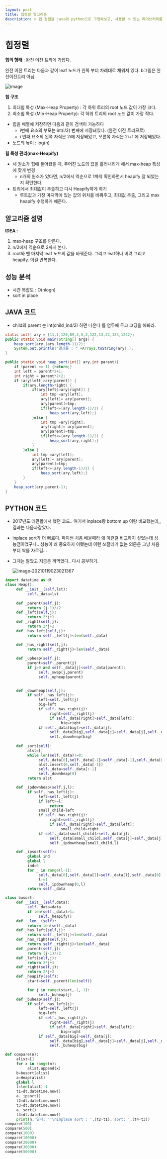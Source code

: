 ```yaml
---
layout: post
title: 힙정렬 알고리즘
description: > 힙 정렬을 java와 python으로 구현해보고, 사용할 수 있는 라이브러리를 알아본다.
---
```


# 힙정렬

**힙의 형태** : 완전 이진 트리에 가깝다.

완전 이진 트리는 다음과 같이 leaf 노드가 왼쪽 부터 차례대로 채워져 있다. b그림은 완전이진트리 아님.

![image](https://user-images.githubusercontent.com/37058233/104796635-50446700-57fb-11eb-984a-9dcf109dd0dc.png)

**힙 구조**

1. 최대힙 특성 (Max-Heap Property) : 각 하위 트리의 root 노드 값이 가장 크다.
2. 최소힙 특성 (Min-Heap Property): 각 하위 트리의 root 노드 값이 가장 작다.

- 힙을 배열에 저장하면 다음과 같이 검색이 가능하다
  - i번째 요소의 부모는 int(i/2) 번째에 저장돼있다. (완전 이진 트리므로)
  - i 번째 요소의 왼쪽 자식은 2i에 저장돼있고, 오른쪽 자식은 2i+1 에 저장돼있다.
- 노드의 높이 : log(n)



**힙 특성 관리(max-Heapify)**

- 새 원소가 힙에 들어왔을 때, 주어진 노드의 값을 흘러내리게 해서 max-heap 특성에 맞게 변경
  - n개의 원소가 있다면, n/2에서 역순으로 1까지 확인하면서 heapify 잘 되었는지 확인한다.
- 트리에서 최대값이 추출하고 다시 Heapify하게 하기
  - 루트값과 가장 마지막에 있는 값의 위치를 바꿔주고, 최대값 추출, 그리고 max heapify 수행하게 해준다.

## **알고리즘 설명**

**IDEA :** 

1. max-heap 구조를 만든다. 
2. n/2에서 역순으로 2까지 본다.
3. root와 맨 마지막 leaf 노드의 값을 바꿔준다. 그리고 leaf하나 버려 그리고 heapify. 이걸 반복한다.

## **성능 분석**

- 시간 복잡도 : O(nlogn)
- sort in place

## **JAVA 코드**

- child의 parent 는 int(child_ind/2) 하면 나온다 를 염두에 두고 코딩을 해봐라.

```java
static int[] ary = {11,1,120,89,3,5,2,122,13,22,123,1222};
public static void main(String[] args) {
    heap_sort(ary,(ary.length-1)/2);
    System.out.println("결과들 : " +Arrays.toString(ary) );
}

public static void heap_sort(int[] ary,int parent){
    if (parent ==-1) {return;}
    int left = parent*2+1;
    int right = parent*2+2;
    if (ary[left]>ary[parent]) {
        if(ary.length>right) {
            if(ary[left]>ary[right]) {
                int tmp =ary[left];
                ary[left]= ary[parent];
                ary[parent]=tmp;
                if(left<=(ary.length-1)/2) {
                    heap_sort(ary,left);}
            }else {
                int tmp =ary[right];
                ary[right]= ary[parent];
                ary[parent]=tmp;
                if(left<=(ary.length-1)/2) {
                    heap_sort(ary,right);}
            }
        }else {
            int tmp =ary[left];
            ary[left]= ary[parent];
            ary[parent]=tmp;
            if(left<=(ary.length-1)/2) {
                heap_sort(ary,left);}
        }
    }
    heap_sort(ary,parent-1);
}
```

## **PYTHON 코드**

- 2017년도 데관활에서 했던 코드.. 여기서 inplace랑 bottom up 이랑 비교했는데,,  결과는 다음과같았다.

- inplace sort가 더 빠르다. 파이썬 처음 배울때라 왜 이런걸 비교하지 싶었는데 성능땜이었구나.. 성능이 왜 중요하지 이랬는데 이런 쓰잘데기 없는 의문은 그냥 처음부터 싹을 자르길...

- 그때는 알았고 지금은 까먹었다.. 다시 공부하기.

  ![image-20210119023021367](C:\Users\21500\AppData\Roaming\Typora\typora-user-images\image-20210119023021367.png)

```python
import datetime as dt
class Heap():
     def __init__(self,lst):
          self._data=lst
 
     def _parent(self,j):
          return (j-1)//2
     def _left(self,j):
          return 2*j+1
     def _right(self,j):
          return 2*j+2
     def _has_left(self,j):
          return self._left(j)<len(self._data)

     def _has_right(self,j):
          return self._right(j)<len(self._data)
     
     def _upheap(self,j):
          parent=self._parent(j)
          if j>0 and self._data[j]<self._data[parent]:
               self._swap(j,parent)
               self._upheap(parent)

     
     def _downheap(self,j):
          if self._has_left(j):
               left=self._left(j)
               big=left
               if self._has_right(j):
                    right=self._right(j)
                    if self._data[right]>self._data[left]:
                         big=right
               if self._data[big]>self._data[j]:
                    self._data[big],self._data[j]=self._data[j],self._data[big]
                    self._downheap(big)
          
     def _sort(self):
          alst=[]
          while len(self._data)!=0:
               self._data[0],self._data[-1]=self._data[-1],self._data[0]
               alst.insert(0,self._data[-1])
               self._data=self._data[:-1]
               self._downheap(0)
          return alst

     def _ipdownheap(self,j,l):
          if self._has_left(j):
               left=self._left(j)
               if left>=l:
                    return
               small_child=left
               if self._has_right(j):
                    right=self._right(j)
                    if self._data[right]>self._data[left]:
                         small_child=right
               if self._data[small_child]>self._data[j]:
                    self._data[small_child],self._data[j]=self._data[j],self._data[small_child]
                    self._ipdownheap(small_child,l)

     def _ipsort(self):
          global ind
          global l
          ind=0
          for _ in range(l-1):
               self._data[0],self._data[l]=self._data[l],self._data[0]
               l-=1
               self._ipdownheap(0,l)
          return self._data

class busort:
     def __init__(self,data):
          self._data=data
          if len(self._data)>1:
               self._heapify()        
     def __len__(self):
          return len(self._data)
     def _has_left(self,j):
          return self._left(j)<len(self._data)
     def _has_right(self,j):
          return self._right(j)<len(self._data)
     def _parent(self,j):
          return (j-1)//2
     def _left(self,j):
          return 2*j+1
     def _right(self,j):
          return 2*j+2
     def _heapify(self):
          start=self._parent(len(self))

          for j in range(start,-1,-1):
               self._buheap(j)
     def _buheap(self,j):
          if self._has_left(j):
               left=self._left(j)
               big=left
               if self._has_right(j):
                    right=self._right(j)
                    if self._data[right]>self._data[left]:
                         big=right
               if self._data[big]>self._data[j]:
                    self._data[big],self._data[j]=self._data[j],self._data[big]
                    self._buheap(big)

def compare(n):          
     alist=[]
     for x in range(n):
          alist.append(x)
     b=busort(alist)
     a=Heap(alist)
     global l
     l=len(alist)-1
     t1=dt.datetime.now()
     a._ipsort()
     t2=dt.datetime.now()
     t3=dt.datetime.now()
     a._sort()
     t4=dt.datetime.now()
     print(n,'일때: ''\ninplace sort : ',(t2-t1),'sort: ',(t4-t3))
compare(100)
compare(500)
compare(1000)
compare(10000)
compare(20000)
compare(30000)
compare(50000)
```

